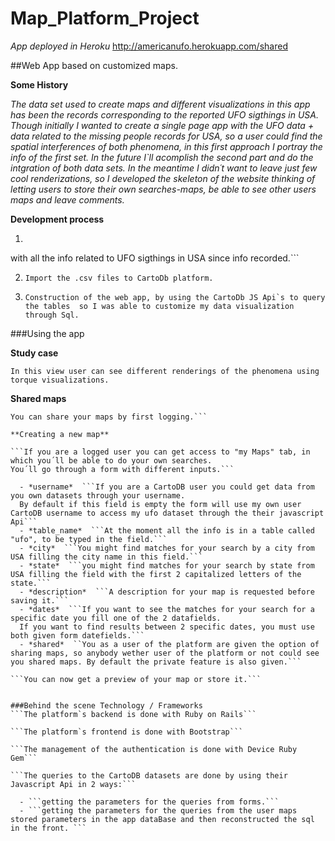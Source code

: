 # Map_Platform_Project

*App deployed in Heroku*
http://americanufo.herokuapp.com/shared

##Web App based on customized maps.  

**Some History**

*The data set used to create maps and different visualizations in this app has been the records corresponding to the reported UFO sigthings in USA.
Though initially I wanted to create a single page app with the UFO data + data related to the missing people records for USA, so a user could find the spatial interferences of both phenomena, in this first approach I portray the info of the first set.
In the future I`ll acomplish the second part and do the intgration of both data sets.
In the meantime I didn´t want to leave just few cool renderizations, so I developed the skeleton of the website thinking of letting users to store their own searches-maps, be able to see other users maps and leave comments.*


**Development process**

1. ```Scrapping data through several web pages in order to get .csv files 
with all the info related to UFO sigthings in USA since info recorded.```

2.  ```Import the .csv files to CartoDb platform.```

3.  ```Construction of the web app, by using the CartoDb JS Api`s to query the tables 
so I was able to customize my data visualization through Sql.```

###Using the app

**Study case**

```In this view user can see different renderings of the phenomena using torque visualizations.```

**Shared maps**

```In this view user can see other user´s maps, but only the ones the author shares.
You can share your maps by first logging.```

**Creating a new map**

```If you are a logged user you can get access to "my Maps" tab, in which you´ll be able to do your own searches.
You´ll go through a form with different inputs.```

  - *username*  ```If you are a CartoDB user you could get data from you own datasets through your username.
  By default if this field is empty the form will use my own user CartoDB username to access my ufo dataset through the their javascript Api```
  - *table_name*  ```At the moment all the info is in a table called "ufo", to be typed in the field.```
  - *city*  ```You might find matches for your search by a city from USA filling the city name in this field.```
  - *state*  ```you might find matches for your search by state from USA filling the field with the first 2 capitalized letters of the state.```
  - *description*  ```A description for your map is requested before saving it.```
  - *dates*  ```If you want to see the matches for your search for a specific date you fill one of the 2 datafields.
  If you want to find results between 2 specific dates, you must use both given form datefields.```
  - *shared*  ``You as a user of the platform are given the option of sharing maps, so anybody wether user of the platform or not could see you shared maps. By default the private feature is also given.```

```You can now get a preview of your map or store it.```


###Behind the scene Technology / Frameworks
```The platform`s backend is done with Ruby on Rails```

```The platform`s frontend is done with Bootstrap```

```The management of the authentication is done with Device Ruby Gem```

```The queries to the CartoDB datasets are done by using their Javascript Api in 2 ways:```

  - ```getting the parameters for the queries from forms.```
  - ```getting the parameters for the queries from the user maps stored parameters in the app dataBase and then reconstructed the sql in the front. ```
